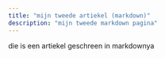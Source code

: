 ```yaml
---
title: "mijn tweede artiekel (markdown)"
description: "mijn tweede markdown pagina"
---
```


die is een artiekel geschreen in markdownya
